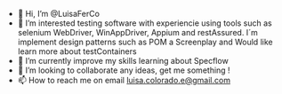- 👋 Hi, I’m @LuisaFerCo
- 👀 I’m interested testing software with experiencie using tools such as selenium WebDriver, WinAppDriver, Appium and restAssured. I´m implement design patterns such as POM a Screenplay and Would like learn more about testContainers
- 🌱 I’m currently improve my skills learning about Specflow
- 💞️ I’m looking to collaborate any ideas, get me something !
- 📫 How to reach me on email luisa.colorado.e@gmail.com 




